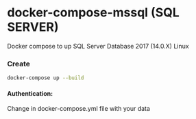 # docker-compose-mssql (SQL SERVER)
Docker compose to up SQL Server Database 2017 (14.0.X) Linux

### Create 
``` bash
docker-compose up --build
```

#### Authentication:
Change in docker-compose.yml file with your data
